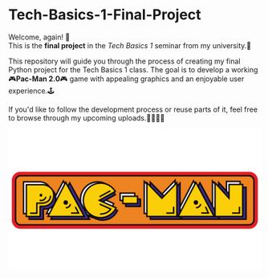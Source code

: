 # Tech-Basics-1-Final-Project

Welcome, again! 👋  
This is the **final project** in the *Tech Basics 1* seminar from my university.🏁

This repository will guide you through the process of creating my final Python project for the Tech Basics 1 class. The goal is to develop a working 🎮**Pac-Man 2.0**🎮 game with appealing graphics and an enjoyable user experience.🕹️

If you'd like to follow the development process or reuse parts of it, feel free to browse through my upcoming uploads.👨‍💻👩‍💻

![Pac-Man image](media/Pac-Man-Logo.jpg)
